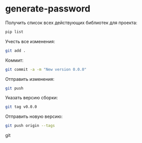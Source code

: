 # generate-password

Получить список всех действующих библиотек для проекта:
```bash
pip list 
```

Учесть все изменения:
```bash
git add .
```

Коммит:
```bash
git commit -a -m "New version 0.0.0"
```

Отправить изменения:
```bash
git push
```

Указать версию сборки:
```bash
git tag v0.0.0
```

Отправить новую версию:
```bash
git push origin --tags
```
git